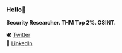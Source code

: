 ### Hello👋

<!--
**kellswft/kellswft** is a ✨ _special_ ✨ repository because its `README.md` (this file) appears on your GitHub profile.
--> 

**Security Researcher. THM Top 2%. OSINT.** 

🕊️ [Twitter](https://twitter.com/kellswft_)   
🔗 [LinkedIn](https://ca.linkedin.com/in/calefraitzl) 

